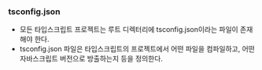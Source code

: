 ### tsconfig.json

- 모든 타입스크립트 프로젝트는 루트 디렉터리에 tsconfig.json이라는 파일이 존재해야 한다.
- tsconfig.json 파일은 타입스크립트의 프로젝트에서 어떤 파일을 컴파일하고, 어떤 자바스크립트 버전으로 방출하는지 등을 정의한다.
